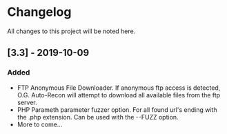 # Changelog

All changes to this project will be noted here.

## [3.3] - 2019-10-09

### Added

- FTP Anonymous File Downloader. If anonymous ftp access is detected, O.G. Auto-Recon will attempt to download all available files from the ftp server.
- PHP Parameth parameter fuzzer option. For all found url's ending with the .php extension. Can be used with the --FUZZ option.
- More to come...
